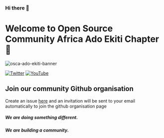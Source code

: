 ### Hi there 👋

# Welcome to Open Source Community Africa Ado Ekiti Chapter 👋

![osca-ado-ekiti-banner](https://user-images.githubusercontent.com/85078495/198892505-c4221f76-a0b6-49b3-b096-4a81f44175a3.png)

[![Twitter](https://img.shields.io/badge/twitter-@osca_ado_ekiti--twitter-9cf.svg)](https://twitter.com/osca_ado_ekiti)
[![YouTube](https://img.shields.io/badge/youtube-@osca_ado_ekiti--youtube-red.svg)](https://www.youtube.com/channel/UC86CX9TEx1CdTVgEV9LYkSQ/featured)

## Join our community Github organisation 

Create an issue [here](https://github.com/OSCA-Ado-Ekiti/osca-ado-ekiti) and an invitation will be sent to your email automatically to join the github organisation page


##### We are doing something different.

##### We are building a community.
